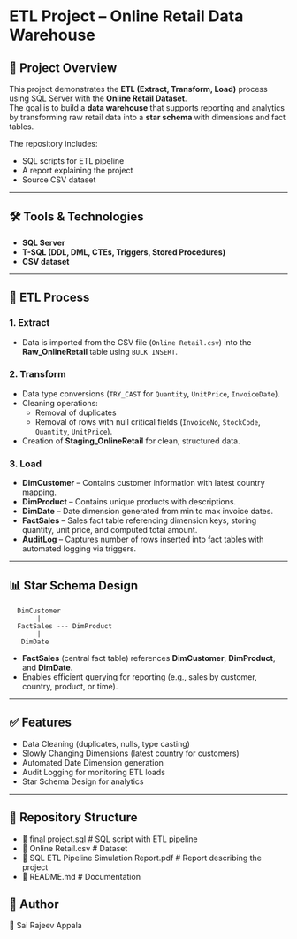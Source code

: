 # ETL Project – Online Retail Data Warehouse  

## 📌 Project Overview  
This project demonstrates the **ETL (Extract, Transform, Load)** process using SQL Server with the **Online Retail Dataset**.  
The goal is to build a **data warehouse** that supports reporting and analytics by transforming raw retail data into a **star schema** with dimensions and fact tables.  

The repository includes:  
- SQL scripts for ETL pipeline  
- A report explaining the project  
- Source CSV dataset  

---

## 🛠 Tools & Technologies  
- **SQL Server**  
- **T-SQL (DDL, DML, CTEs, Triggers, Stored Procedures)**  
- **CSV dataset**  

---

## 🔄 ETL Process  

### 1. Extract  
- Data is imported from the CSV file (`Online Retail.csv`) into the **Raw_OnlineRetail** table using `BULK INSERT`.  

### 2. Transform  
- Data type conversions (`TRY_CAST` for `Quantity`, `UnitPrice`, `InvoiceDate`).  
- Cleaning operations:  
  - Removal of duplicates  
  - Removal of rows with null critical fields (`InvoiceNo`, `StockCode`, `Quantity`, `UnitPrice`).  
- Creation of **Staging_OnlineRetail** for clean, structured data.  

### 3. Load  
- **DimCustomer** – Contains customer information with latest country mapping.  
- **DimProduct** – Contains unique products with descriptions.  
- **DimDate** – Date dimension generated from min to max invoice dates.  
- **FactSales** – Sales fact table referencing dimension keys, storing quantity, unit price, and computed total amount.  
- **AuditLog** – Captures number of rows inserted into fact tables with automated logging via triggers.  

---

## 📊 Star Schema Design  

      DimCustomer
           |
      FactSales --- DimProduct
           |
       DimDate


- **FactSales** (central fact table) references **DimCustomer**, **DimProduct**, and **DimDate**.  
- Enables efficient querying for reporting (e.g., sales by customer, country, product, or time).  

---

## ✅ Features  
- Data Cleaning (duplicates, nulls, type casting)  
- Slowly Changing Dimensions (latest country for customers)  
- Automated Date Dimension generation  
- Audit Logging for monitoring ETL loads  
- Star Schema Design for analytics  

---

## 📂 Repository Structure  

- 📜 final project.sql # SQL script with ETL pipeline
- 📜 Online Retail.csv # Dataset
- 📜 SQL ETL Pipeline Simulation Report.pdf # Report describing the project
- 📜 README.md # Documentation

## 📝 Author

👤 Sai Rajeev Appala


